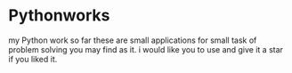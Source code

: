 # Pythonworks
 my Python work so far
these are small applications for small task of problem solving you may find as it.
i would like you to use and give it a star if you liked it.
